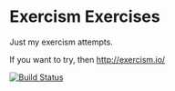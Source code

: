 # Exercism Exercises

Just my exercism attempts.

If you want to try, then http://exercism.io/

[![Build Status](https://travis-ci.org/snowblink/exercism_exercises.png?branch=master)](https://travis-ci.org/snowblink/exercism_exercises)
